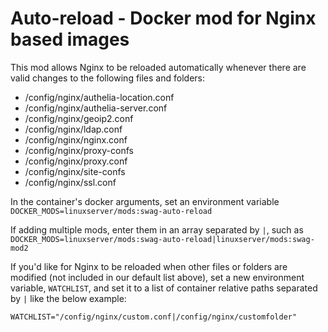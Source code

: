 # Auto-reload - Docker mod for Nginx based images

This mod allows Nginx to be reloaded automatically whenever there are valid changes to the following files and folders:
- /config/nginx/authelia-location.conf
- /config/nginx/authelia-server.conf
- /config/nginx/geoip2.conf
- /config/nginx/ldap.conf
- /config/nginx/nginx.conf
- /config/nginx/proxy-confs
- /config/nginx/proxy.conf
- /config/nginx/site-confs
- /config/nginx/ssl.conf

In the container's docker arguments, set an environment variable `DOCKER_MODS=linuxserver/mods:swag-auto-reload`

If adding multiple mods, enter them in an array separated by `|`, such as `DOCKER_MODS=linuxserver/mods:swag-auto-reload|linuxserver/mods:swag-mod2`

If you'd like for Nginx to be reloaded when other files or folders are modified (not included in our default list above), set a new environment variable, `WATCHLIST`, and set it to a list of container relative paths separated by `|` like the below example:

`WATCHLIST="/config/nginx/custom.conf|/config/nginx/customfolder"`
